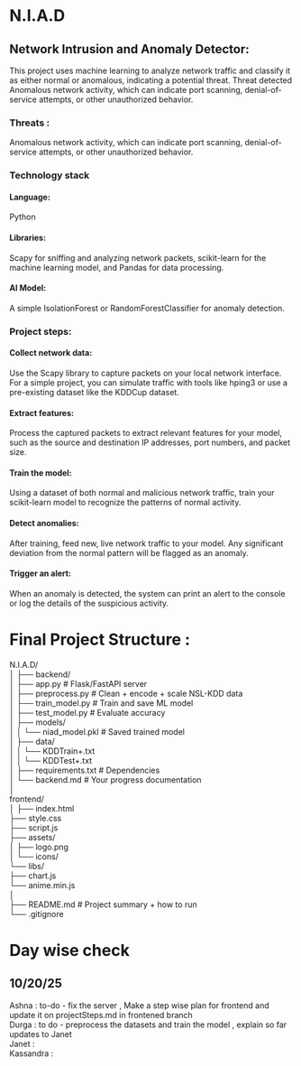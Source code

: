 # N.I.A.D
## Network Intrusion and Anomaly Detector:
This project uses machine learning to analyze network traffic and classify it as either normal or anomalous, indicating a potential threat.  Threat detected Anomalous network activity, which can indicate port scanning, denial-of-service attempts, or other unauthorized behavior. 

### Threats : </br>
Anomalous network activity, which can indicate port scanning, denial-of-service attempts, or other unauthorized behavior. </br>

### Technology stack </br> 
#### Language: 
Python </br> 
#### Libraries: 
Scapy for sniffing and analyzing network packets, scikit-learn for the machine learning model, and Pandas for data processing. </br> 
#### AI Model: 
A simple IsolationForest or RandomForestClassifier for anomaly detection. </br> 

### Project steps: </br> 
#### Collect network data: 
Use the Scapy library to capture packets on your local network interface. For a simple project, you can simulate traffic with tools like hping3 or use a pre-existing dataset like the KDDCup dataset.</br> 
#### Extract features: 
Process the captured packets to extract relevant features for your model, such as the source and destination IP addresses, port numbers, and packet size.</br>
#### Train the model: 
Using a dataset of both normal and malicious network traffic, train your scikit-learn model to recognize the patterns of normal activity.</br>
#### Detect anomalies: 
After training, feed new, live network traffic to your model. Any significant deviation from the normal pattern will be flagged as an anomaly.</br>
#### Trigger an alert: 
When an anomaly is detected, the system can print an alert to the console or log the details of the suspicious activity.</br>

# Final Project Structure : 
N.I.A.D/ </br> 
│
├── backend/ </br> 
│   ├── app.py                # Flask/FastAPI server </br> 
│   ├── preprocess.py         # Clean + encode + scale NSL-KDD data </br> 
│   ├── train_model.py        # Train and save ML model </br> 
│   ├── test_model.py         # Evaluate accuracy</br> 
│   ├── models/</br>
│   │   └── niad_model.pkl    # Saved trained model</br>
│   ├── data/</br>
│   │   └── KDDTrain+.txt</br>
│   │   └── KDDTest+.txt</br>
│   ├── requirements.txt      # Dependencies</br>
│   └── backend.md            # Your progress documentation</br>
│</br>
frontend/ </br>
│
├── index.html  </br>
├── style.css    </br>
├── script.js    </br>
├── assets/      </br>
│   ├── logo.png  </br>
│   └── icons/     </br>
└── libs/ </br> 
    ├── chart.js     </br>
    └── anime.min.js  </br>
│</br>
├── README.md                 # Project summary + how to run</br>
└── .gitignore</br>


# Day wise check 
## 10/20/25 
Ashna : to-do - fix the server , Make a step wise plan for frontend and update it on projectSteps.md in frontened branch </br>
Durga : to do - preprocess the datasets and train the model , explain so far updates to Janet </br>
Janet : </br>
Kassandra : </br>
